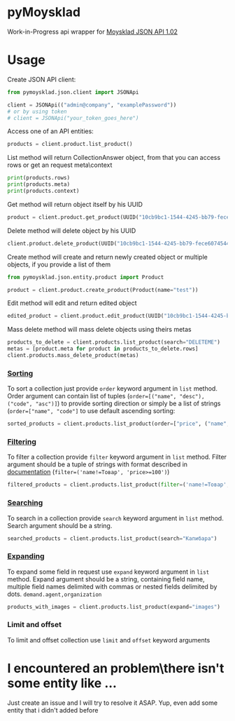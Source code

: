 # pyMoysklad
Work-in-Progress api wrapper for [Moysklad JSON API 1.02](https://dev.moysklad.ru/doc/api/remap/1.2/)

# Usage
Create JSON API client:
```python
from pymoysklad.json.client import JSONApi

client = JSONApi(("admin@company", "examplePassword"))
# or by using token
# client = JSONApi("your_token_goes_here")
```
Access one of an API entities:
```python
products = client.product.list_product()
```
List method will return CollectionAnswer object, from that you can access rows or get an request meta\context
```python
print(products.rows)
print(products.meta)
print(products.context)
```
Get method will return object itself by his UUID
```python
product = client.product.get_product(UUID("10cb9bc1-1544-4245-bb79-fece6074544f"))
```
Delete method will delete object by his UUID
```python
client.product.delete_product(UUID("10cb9bc1-1544-4245-bb79-fece6074544f"))
```
Create method will create and return newly created object or multiple objects, if you provide a list of them
```python
from pymoysklad.json.entity.product import Product

product = client.product.create_product(Product(name="test"))
```
Edit method will edit and return edited object 
```python
edited_product = client.product.edit_product(UUID("10cb9bc1-1544-4245-bb79-fece6074544f"), Product(name="edited name", description="i can edit any field, by just providing it in this product object"))
```
Mass delete method will mass delete objects using theirs metas
```python
products_to_delete = client.products.list_product(search="DELETEME")
metas = [product.meta for product in products_to_delete.rows]
client.products.mass_delete_product(metas)
```
### [Sorting](https://dev.moysklad.ru/dc/api/remap/1.2/#mojsklad-json-api-obschie-swedeniq-sortirowka-ob-ektow)
To sort a collection just provide `order` keyword argument in `list` method.
Order argument can contain list of tuples (`order=[("name", "desc"), ("code", "asc")]`) to provide sorting direction or simply be a list of strings (`order=["name", "code"]` to use default ascending sorting:
```python
sorted_products = client.products.list_product(order=["price", ("name", "desc")])
```

### [Filtering](https://dev.moysklad.ru/doc/api/remap/1.2/#mojsklad-json-api-obschie-swedeniq-fil-traciq-wyborki-s-pomosch-u-parametra-filter)
To filter a collection provide `filter` keyword argument in `list` method.
Filter argument should be a tuple of strings with format described in [documentation](https://dev.moysklad.ru/doc/api/remap/1.2/#mojsklad-json-api-obschie-swedeniq-fil-traciq-wyborki-s-pomosch-u-parametra-filter) (`filter=('name!=Товар', 'price>=100')`)
```python
filtered_products = client.products.list_product(filter=('name!=Товар', 'price>=100'))
```

### [Searching](https://dev.moysklad.ru/doc/api/remap/1.2/#mojsklad-json-api-obschie-swedeniq-kontextnyj-poisk)
To search in a collection provide `search` keyword argument in `list` method.
Search argument should be a string.
```python
searched_products = client.products.list_product(search="Капибара")
```

### [Expanding](**https://dev.moysklad.ru/doc/api/remap/1.2/#mojsklad-json-api-obschie-swedeniq-zamena-ssylok-ob-ektami-s-pomosch-u-expand)
To expand some field in request use `expand` keyword argument in `list` method.
Expand argument should be a string, containing field name, multiple field names delimited with commas or nested fields delimited by dots. `demand.agent,organization`
```python
products_with_images = client.products.list_product(expand="images")
```

### Limit and offset
To limit and offset collection use `limit` and `offset` keyword arguments


# I encountered an problem\there isn't some entity like ...
Just create an issue and I will try to resolve it ASAP. Yup, even add some entity that i didn't added before
